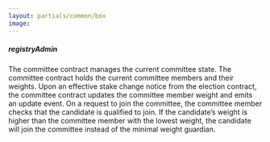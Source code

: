 ```yaml
---
layout: partials/common/box
image:
---
```


##### registryAdmin

The committee contract manages the current committee state. The committee contract holds the current committee members and their weights. Upon an effective stake change notice from the election contract, the committee contract updates the committee member weight and emits an update event. On a request to join the committee, the committee member checks that the candidate is qualified to join. If the candidate’s weight is higher than the committee member with the lowest weight, the candidate will join the committee instead of the minimal weight guardian.
